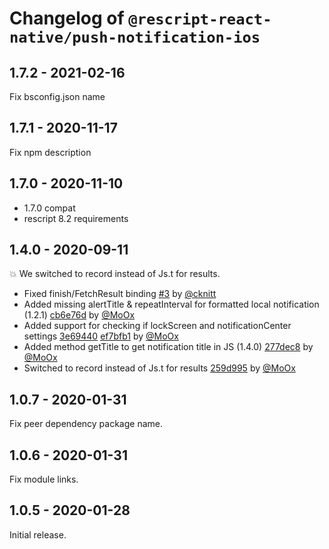 # Changelog of `@rescript-react-native/push-notification-ios`

## 1.7.2 - 2021-02-16

Fix bsconfig.json name

## 1.7.1 - 2020-11-17

Fix npm description

## 1.7.0 - 2020-11-10

- 1.7.0 compat
- rescript 8.2 requirements

## 1.4.0 - 2020-09-11

💥 We switched to record instead of Js.t for results.

- Fixed finish/FetchResult binding [#3](https://github.com/rescript-react-native/push-notification-ios/pull/3) by [@cknitt](https://github.com/cknitt)
- Added missing alertTitle & repeatInterval for formatted local notification (1.2.1) [cb6e76d](https://github.com/rescript-react-native/push-notification-ios/commit/cb6e76d) by [@MoOx](https://github.com/MoOx)
- Added support for checking if lockScreen and notificationCenter settings [3e69440](https://github.com/rescript-react-native/push-notification-ios/commit/3e69440) [ef7bfb1](https://github.com/rescript-react-native/push-notification-ios/commit/ef7bfb1) by [@MoOx](https://github.com/MoOx)
- Added method getTitle to get notification title in JS (1.4.0) [277dec8](https://github.com/rescript-react-native/push-notification-ios/commit/277dec8) by [@MoOx](https://github.com/MoOx)
- Switched to record instead of Js.t for results [259d995](https://github.com/rescript-react-native/push-notification-ios/commit/259d995) by [@MoOx](https://github.com/MoOx)

## 1.0.7 - 2020-01-31

Fix peer dependency package name.

## 1.0.6 - 2020-01-31

Fix module links.

## 1.0.5 - 2020-01-28

Initial release.
